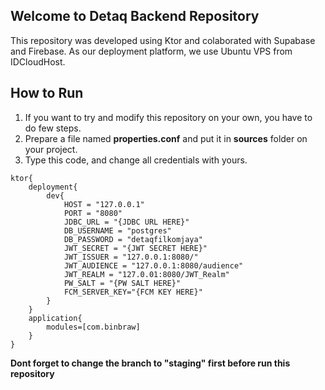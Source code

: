 ## Welcome to Detaq Backend Repository

This repository was developed using Ktor and colaborated with Supabase and Firebase. As our deployment platform, we use Ubuntu VPS from IDCloudHost.

## How to Run

1.  If you want to try and modify this repository on your own, you have to do few steps.
2.  Prepare a file named **properties.conf** and put it in **sources** folder on your project.
3.  Type this code, and change all credentials with yours.

```plaintext
ktor{
	deployment{
		dev{
			HOST = "127.0.0.1"
			PORT = "8080"
			JDBC_URL = "{JDBC URL HERE}"
			DB_USERNAME = "postgres"
			DB_PASSWORD = "detaqfilkomjaya"
			JWT_SECRET = "{JWT SECRET HERE}"
			JWT_ISSUER = "127.0.0.1:8080/"
			JWT_AUDIENCE = "127.0.0.1:8080/audience"
			JWT_REALM = "127.0.01:8080/JWT_Realm"
			PW_SALT = "{PW SALT HERE}"
			FCM_SERVER_KEY="{FCM KEY HERE}"
		}
	}
	application{
		modules=[com.binbraw]
	}
}
```

**Dont forget to change the branch to "staging" first before run this repository**

